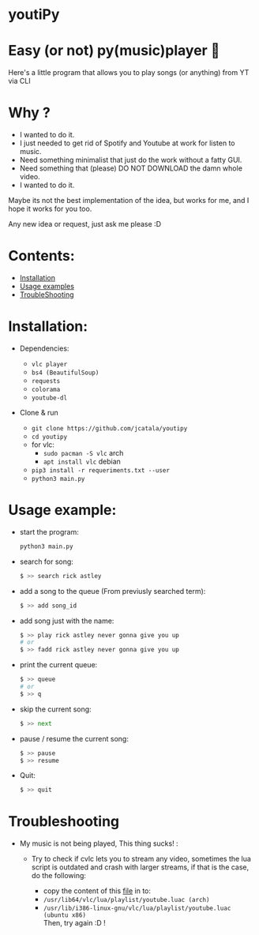 # youtiPy
# Easy (or not) py(music)player :musical_note: 

Here's a little program that allows you to play songs (or anything) from YT via CLI

# Why ? 

* I wanted to do it.
* I just needed to get rid of Spotify and Youtube at work for listen to music.
* Need something minimalist that just do the work without a fatty GUI.
* Need something that (please) DO NOT DOWNLOAD the damn whole video.
* I wanted to do it.

Maybe its not the best implementation of the idea, but works for me, and I hope it works for you too.

Any new idea or request, just ask me please :D


# Contents:  

* [Installation](https://github.com/jcatala/youtipy#installation)
* [Usage examples](https://github.com/jcatala/youtipy#usage-example)
* [TroubleShooting](https://github.com/jcatala/youtipy#troubleshooting)

# Installation:  

* Dependencies:  
	* `vlc player`
	* `bs4 (BeautifulSoup)`
	* `requests`
	* `colorama`
	* `youtube-dl`

* Clone & run  
    * `git clone https://github.com/jcatala/youtipy`
    * `cd youtipy`
	* for vlc:  
		* `sudo pacman -S vlc` arch
		* `apt install vlc` debian
    * `pip3 install -r requeriments.txt --user`
    * `python3 main.py`



# Usage example:  

* start the program:
	```bash
	python3 main.py 
	```
* search for song:
	```python
	$ >> search rick astley
	```
* add a song to the queue (From previusly searched term):
	```python
	$ >> add song_id
	```
* add song just with the name:
	```python
	$ >> play rick astley never gonna give you up
	# or
	$ >> fadd rick astley never gonna give you up
	```
* print the current queue:
	```python
	$ >> queue
	# or
	$ >> q
	```
* skip the current song:
	```python
	$ >> next
	```
* pause / resume the current song:
	```python
	$ >> pause
	$ >> resume
	```
* Quit:
    ```python
    $ >> quit
    ```


# Troubleshooting

* My music is not being played, This thing sucks! :
	* Try to check if cvlc lets you to stream any video, sometimes the lua script is outdated and crash with larger streams, if that is the case, do the following:  

		* copy the content of this [file](http://git.videolan.org/?p=vlc.git;a=blob_plain;f=share/lua/playlist/youtube.lua;hb=HEAD) in to:  
		* `/usr/lib64/vlc/lua/playlist/youtube.luac (arch)`  
		* `/usr/lib/i386-linux-gnu/vlc/lua/playlist/youtube.luac (ubuntu x86)`  
	Then, try again :D !
